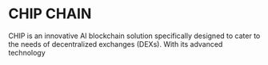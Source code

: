 # CHIP CHAIN
CHIP is an innovative AI blockchain solution specifically designed to cater to the needs of decentralized exchanges (DEXs). With its advanced technology
